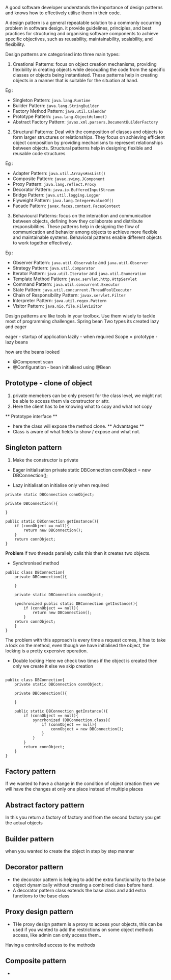 

A good software developer understands the importance of design patterns and knows how to effectively utilise them in their code.

A design pattern is a general repeatable solution to a commonly occurring problem in software design. it provide guidelines, principles, and best practices for structuring and organising software components to achieve specific objectives, such as reusability, maintainability, scalability, and flexibility.

Design patterns are categorised into three main types:

1. Creational Patterns: focus on object creation mechanisms, providing flexibility in creating objects while decoupling the code from the specific classes or objects being instantiated. These patterns help in creating objects in a manner that is suitable for the situation at hand.

Eg :
  - Singleton Pattern: `java.lang.Runtime`
  - Builder Pattern: `java.lang.StringBuilder`
  - Factory Method Pattern: `java.util.Calendar`
  - Prototype Pattern: `java.lang.Object#clone()`
  - Abstract Factory Pattern: `javax.xml.parsers.DocumentBuilderFactory`

2. Structural Patterns: Deal with the composition of classes and objects to form larger structures or relationships. They focus on achieving efficient object composition by providing mechanisms to represent relationships between objects. Structural patterns help in designing flexible and reusable code structures

Eg :
  - Adapter Pattern: `java.util.Arrays#asList()`
  - Composite Pattern: `javax.swing.JComponent`
  - Proxy Pattern: `java.lang.reflect.Proxy`
  - Decorator Pattern: `java.io.BufferedInputStream`
  - Bridge Pattern: `java.util.logging.Logger`
  - Flyweight Pattern: `java.lang.Integer#valueOf()`
  - Facade Pattern: `javax.faces.context.FacesContext`

3. Behavioural Patterns: focus on the interaction and communication between objects, defining how they collaborate and distribute responsibilities. These patterns help in designing the flow of communication and behavior among objects to achieve more flexible and maintainable systems. Behavioral patterns enable different objects to work together effectively.

Eg :
  - Observer Pattern: `java.util.Observable` and `java.util.Observer`
  - Strategy Pattern: `java.util.Comparator`
  - Iterator Pattern: `java.util.Iterator` and `java.util.Enumeration`
  - Template Method Pattern: `javax.servlet.http.HttpServlet`
  - Command Pattern: `java.util.concurrent.Executor`
  - State Pattern: `java.util.concurrent.ThreadPoolExecutor`
  - Chain of Responsibility Pattern: `javax.servlet.Filter`
  - Interpreter Pattern: `java.util.regex.Pattern`
  - Visitor Pattern: `java.nio.file.FileVisitor`

Design patterns are like tools in your toolbox. Use them wisely to tackle most of programming challenges.
Spring bean 
Two types its created lazy and eager

eager - startup of application
lazily - when required
Scope = prototype - lazy beans

how are the beans looked 
- @Component scan
- @Configuration - bean initialised using @Bean



## Prototype - clone of object
1. private memebers can be only present for the class level, we might not be able to access them via constructor or attr.
2. Here the client has to be knowing what to copy and what not copy

** Prototype interface **
- here the class will expose the method clone.
** Advantages **
- Class is aware of what fields to show / expose and what not.


## Singleton pattern
1. Make the constructor is private

- Eager initialisation
private static DBConnection connObject = new DBConnection();

- Lazy initialisation
initialise only when required
```
private static DBConnection connObject;

private DBConnection(){
	
}

public static DBConnection getInstance(){
	if (connObject == null){
		return new DBConnection();
	}
	return connObject;
}
```
**Problem**
if two threads parallely calls this then it creates two objects.

- Synchronised method

```
public class DBConnection{
	private DBConnection(){

	}

	private static DBConnection connObject;

	synchronized public static DBConnection getInstance(){
		if (connObject == null){
			return new DBConnection();
		}
	return connObject;
	}
}
```

The problem with this approach is every time a request comes, it has to take a lock on the method, even though we have initialised the object, the locking is a pretty expensive operation.


- Double locking
Here we check two times if the object is created then only we create it else we skip creation

```

public class DBConnection{
	private static DBConnection connObject;

	private DBConnection(){

	}

	public static DBConnection getInstance(){
		if (connObject == null){
			syncrhonized (DBConnection.class){
				if (connObject == null){
					connObject = new DBConnection();
				}
			}
		}
		return connObject;
	}
}
```


## Factory pattern
If we wanted to have a change in the condition of object creation then we will have the changes at only one place instead of multiple places

## Abstract factory pattern 
In this you return a factory of factory and from the second factory you get the actual objects


## Builder pattern
when you wanted to create the object in step by step manner

## Decorator pattern
- the decorator pattern is helping to add the extra functionality to the base object dynamically without creating a combined class before hand.
- A decorator pattern class extends the base class and add extra functions to the base class

## Proxy design pattern
- THe proxy design pattern is a proxy to access your objects, this can be used if you wanted to add the restrictions on some object methods access, like admin can only access them..

Having a controlled access to the methods

## Composite pattern
- 
